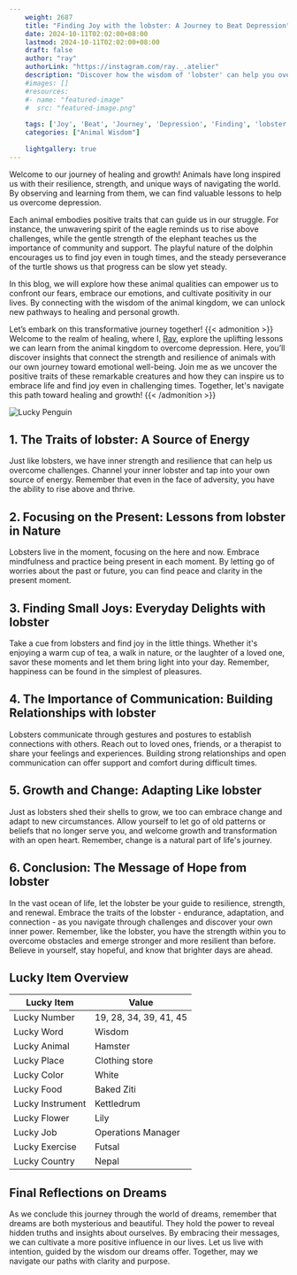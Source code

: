 ```yaml
---
    weight: 2687
    title: "Finding Joy with the lobster: A Journey to Beat Depression"  # Assuming 'title' column exists
    date: 2024-10-11T02:02:00+08:00
    lastmod: 2024-10-11T02:02:00+08:00
    draft: false
    author: "ray"
    authorLink: "https://instagram.com/ray._.atelier"
    description: "Discover how the wisdom of 'lobster' can help you overcome depression and find joy in your life journey."
    #images: []
    #resources:
    #- name: "featured-image"
    #  src: "featured-image.png"
    
    tags: ['Joy', 'Beat', 'Journey', 'Depression', 'Finding', 'lobster']
    categories: ["Animal Wisdom"]
    
    lightgallery: true
---
```

    
Welcome to our journey of healing and growth! Animals have long inspired us with their resilience, strength, and unique ways of navigating the world. By observing and learning from them, we can find valuable lessons to help us overcome depression.

Each animal embodies positive traits that can guide us in our struggle. For instance, the unwavering spirit of the eagle reminds us to rise above challenges, while the gentle strength of the elephant teaches us the importance of community and support. The playful nature of the dolphin encourages us to find joy even in tough times, and the steady perseverance of the turtle shows us that progress can be slow yet steady.

In this blog, we will explore how these animal qualities can empower us to confront our fears, embrace our emotions, and cultivate positivity in our lives. By connecting with the wisdom of the animal kingdom, we can unlock new pathways to healing and personal growth.

Let’s embark on this transformative journey together!
{{< admonition >}}
Welcome to the realm of healing, where I, [Ray](https://instagram.com/ray._.atelier), explore the uplifting lessons we can learn from the animal kingdom to overcome depression. Here, you’ll discover insights that connect the strength and resilience of animals with our own journey toward emotional well-being. Join me as we uncover the positive traits of these remarkable creatures and how they can inspire us to embrace life and find joy even in challenging times. Together, let's navigate this path toward healing and growth!
{{< /admonition >}}

![Lucky Penguin](https://cdn.pixabay.com/photo/2024/09/07/02/34/penguins-9028827_1280.jpg "Lucky Penguin")

## 1. The Traits of lobster: A Source of Energy
Just like lobsters, we have inner strength and resilience that can help us overcome challenges. Channel your inner lobster and tap into your own source of energy. Remember that even in the face of adversity, you have the ability to rise above and thrive.

## 2. Focusing on the Present: Lessons from lobster in Nature
Lobsters live in the moment, focusing on the here and now. Embrace mindfulness and practice being present in each moment. By letting go of worries about the past or future, you can find peace and clarity in the present moment.

## 3. Finding Small Joys: Everyday Delights with lobster
Take a cue from lobsters and find joy in the little things. Whether it's enjoying a warm cup of tea, a walk in nature, or the laughter of a loved one, savor these moments and let them bring light into your day. Remember, happiness can be found in the simplest of pleasures.

## 4. The Importance of Communication: Building Relationships with lobster
Lobsters communicate through gestures and postures to establish connections with others. Reach out to loved ones, friends, or a therapist to share your feelings and experiences. Building strong relationships and open communication can offer support and comfort during difficult times.

## 5. Growth and Change: Adapting Like lobster
Just as lobsters shed their shells to grow, we too can embrace change and adapt to new circumstances. Allow yourself to let go of old patterns or beliefs that no longer serve you, and welcome growth and transformation with an open heart. Remember, change is a natural part of life's journey.

## 6. Conclusion: The Message of Hope from lobster
In the vast ocean of life, let the lobster be your guide to resilience, strength, and renewal. Embrace the traits of the lobster - endurance, adaptation, and connection - as you navigate through challenges and discover your own inner power. Remember, like the lobster, you have the strength within you to overcome obstacles and emerge stronger and more resilient than before. Believe in yourself, stay hopeful, and know that brighter days are ahead.


## Lucky Item Overview
| Lucky Item          | Value              |
|---------------|--------------------|
| Lucky Number        | 19, 28, 34, 39, 41, 45  |
| Lucky Word          | Wisdom |
| Lucky Animal        | Hamster |
| Lucky Place         | Clothing store     |
| Lucky Color         | White     |
| Lucky Food          | Baked Ziti      |
| Lucky Instrument    | Kettledrum |
| Lucky Flower        | Lily    |
| Lucky Job           | Operations Manager       |
| Lucky Exercise      | Futsal  |
| Lucky Country       | Nepal    |


##  Final Reflections on Dreams

As we conclude this journey through the world of dreams, remember that dreams are both mysterious and beautiful. They hold the power to reveal hidden truths and insights about ourselves. By embracing their messages, we can cultivate a more positive influence in our lives. Let us live with intention, guided by the wisdom our dreams offer. Together, may we navigate our paths with clarity and purpose.
